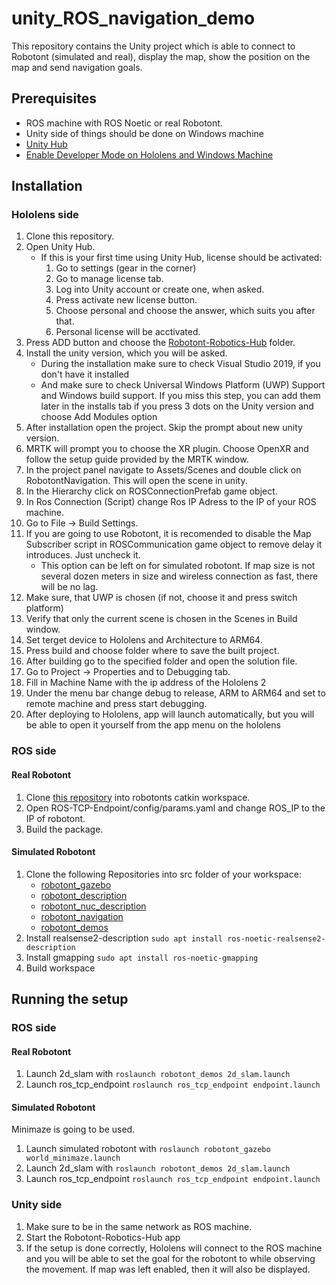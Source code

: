 # unity_ROS_navigation_demo
This repository contains the Unity project which is able to connect to Robotont (simulated and real), display the map, show the position on the map and send navigation goals.

## Prerequisites

- ROS machine with ROS Noetic or real Robotont.
- Unity side of things should be done on Windows machine
- [Unity Hub](https://unity3d.com/get-unity/download)
- [Enable Developer Mode on Hololens and Windows Machine](https://docs.microsoft.com/en-us/windows/mixed-reality/develop/advanced-concepts/using-visual-studio?tabs=hl2)

## Installation

### Hololens side

1. Clone this repository.
2. Open Unity Hub.
    - If this is your first time using Unity Hub, license should be activated:
        1. Go to settings (gear in the corner)
        2. Go to manage license tab.
        3. Log into Unity account or create one, when asked.
        4. Press activate new license button.
        5. Choose personal and choose the answer, which suits you after that.
        6. Personal license will be acctivated.
3. Press ADD button and choose the [Robotont-Robotics-Hub](https://github.com/ut-ims-robotics/unity_ros_navigation_demo/tree/igor_devel_robotics_hub/Robotont-Robotics-Hub) folder.
4. Install the unity version, which you will be asked.
    - During the installation make sure to check Visual Studio 2019, if you don't have it installed
    - And make sure to check Universal Windows Platform (UWP) Support and Windows build support. If you miss this step, you can add them later in the installs tab if you press 3 dots on the Unity version and choose Add Modules option
5. After installation open the project. Skip the prompt about new unity version.
6. MRTK will prompt you to choose the XR plugin. Choose OpenXR and follow the setup guide provided by the MRTK window.
6. In the project panel navigate to Assets/Scenes and double click on RobotontNavigation. This will open the scene in unity.
7. In the Hierarchy click on ROSConnectionPrefab game object.
8. In Ros Connection (Script) change Ros IP Adress to the IP of your ROS machine.
9. Go to File -> Build Settings.
10. If you are going to use Robotont, it is recomended to disable the Map Subscriber script in ROSCommunication game object to remove delay it introduces. Just uncheck it.
    - This option can be left on for simulated robotont. If map size is not several dozen meters in size and wireless connection as fast, there will be no lag.
11. Make sure, that UWP is chosen (if not, choose it and press switch platform)
12. Verify that only the current scene is chosen in the Scenes in Build window.
13. Set terget device to Hololens and Architecture to ARM64.
14. Press build and choose folder where to save the built project.
15. After building go to the specified folder and open the solution file.
16. Go to Project -> Properties and to Debugging tab.
17. Fill in Machine Name with the ip address of the Hololens 2
18. Under the menu bar change debug to release, ARM to ARM64 and set to remote machine and press start debugging.
19. After deploying to Hololens, app will launch automatically, but you will be able to open it yourself from the app menu on the hololens

### ROS side

#### Real Robotont

1. Clone [this repository](https://github.com/Unity-Technologies/ROS-TCP-Endpoint.git) into robotonts catkin workspace.
2. Open ROS-TCP-Endpoint/config/params.yaml and change ROS_IP to the IP of robotont.
3. Build the package.
#### Simulated Robotont

1. Clone the following Repositories into src folder of your workspace:
    - [robotont_gazebo](https://github.com/robotont/robotont_gazebo.git)
    - [robotont_description](https://github.com/robotont/robotont_description.git)
    - [robotont_nuc_description](https://github.com/robotont/robotont_nuc_description.git)
    - [robotont_navigation](https://github.com/robotont/robotont_navigation.git)
    - [robotont_demos](https://github.com/robotont/robotont_demos.git)
2. Install realsense2-description `sudo apt install ros-noetic-realsense2-description`
3. Install gmapping `sudo apt install ros-noetic-gmapping`
4. Build workspace

## Running the setup

### ROS side

#### Real Robotont

1. Launch 2d_slam with `roslaunch robotont_demos 2d_slam.launch`
2. Launch ros_tcp_endpoint `roslaunch ros_tcp_endpoint endpoint.launch`

#### Simulated Robotont

Minimaze is going to be used.

1. Launch simulated robotont with `roslaunch robotont_gazebo world_minimaze.launch`
2. Launch 2d_slam with `roslaunch robotont_demos 2d_slam.launch`
3. Launch ros_tcp_endpoint `roslaunch ros_tcp_endpoint endpoint.launch`

### Unity side

1. Make sure to be in the same network as ROS machine.
2. Start the Robotont-Robotics-Hub app
3. If the setup is done correctly,  Hololens will connect to the ROS machine and you will be able to set the goal for the robotont to while observing the movement. If map was left enabled, then it will also be displayed.
